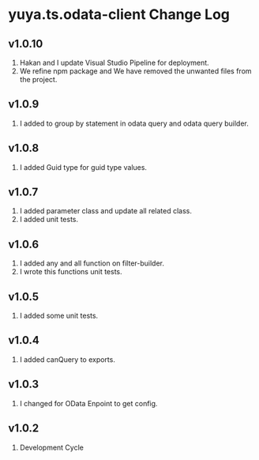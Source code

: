 # yuya.ts.odata-client Change Log

## v1.0.10
1. Hakan and I update Visual Studio Pipeline for deployment.
2. We refine npm package and We have removed the unwanted files from the project.

## v1.0.9
1. I added to group by statement in odata query and odata query builder.

## v1.0.8
1. I added Guid type for guid type values.

## v1.0.7
1. I added parameter class and update all related class. 
2. I added unit tests.

## v1.0.6
1. I added any and all function on filter-builder.
2. I wrote this functions unit tests.

## v1.0.5
1. I added some unit tests.

## v1.0.4
1. I added canQuery to exports.

## v1.0.3
1. I changed for OData Enpoint to get config.

## v1.0.2
1. Development Cycle
